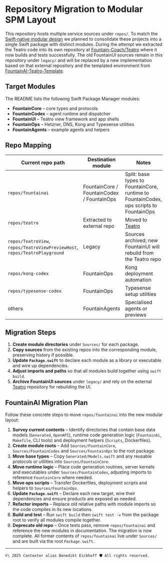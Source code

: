 # Repository Migration to Modular SPM Layout

This repository hosts multiple service sources under `repos/`. To match the [Swift‑native modular design](../README.md) we planned to consolidate these projects into a single Swift package with distinct modules. During the attempt we extracted the Teatro code into its own repository at [Fountain-Coach/Teatro](https://github.com/Fountain-Coach/Teatro) where it now builds and tests successfully. The old FountainUI sources remain in this repository under `legacy/` and will be replaced by a new implementation based on that external repository and the templated environment from [FountainAI-Teatro-Template](https://github.com/Fountain-Coach/FountainAI-Teatro-Template).

## Target Modules

The README lists the following Swift Package Manager modules:

- **FountainCore** – core types and protocols
- **FountainCodex** – agent runtime and dispatcher
- **FountainUI** – Teatro view framework and app shells
- **FountainOps** – Hetzner, DNS, Kong and Typesense utilities
- **FountainAgents** – example agents and helpers

## Repo Mapping

| Current repo path | Destination module | Notes |
|------------------|--------------------|-------|
| `repos/fountainai` | FountainCore / FountainCodex / FountainOps | Split: base types to FountainCore, runtime to FountainCodex, ops scripts to FountainOps |
| `repos/teatro` | Extracted to external repo | Moved to [Teatro](https://github.com/Fountain-Coach/Teatro) |
| `repos/TeatroView`, `repos/TeatroViewPreviewHost`, `repos/TeatroPlayground` | Legacy | Sources archived; new FountainUI will rebuild from the Teatro repo |
| `repos/kong-codex` | FountainOps | Kong deployment automation |
| `repos/typesense-codex` | FountainOps | Typesense setup utilities |
| others | FountainAgents | Specialised agents or previews |

## Migration Steps

1. **Create module directories** under `Sources/` for each package.
2. **Copy sources** from the existing repos into the corresponding module, preserving history if possible.
3. **Update `Package.swift`** to declare each module as a library or executable and wire up dependencies.
4. **Adjust imports and paths** so that all modules build together using `swift build`.
5. **Archive FountainUI sources** under `legacy/` and rely on the external [Teatro](https://github.com/Fountain-Coach/Teatro) repository for rebuilding the UI.

## FountainAI Migration Plan

Follow these concrete steps to move `repos/fountainai` into the new modular layout:

1. **Survey current contents** – Identify directories that contain base data models (`Generated`, `OpenAPI`), runtime code generation logic (`FountainAi`, `Makefile`, CLI tools) and deployment helpers (`Scripts`, Dockerfiles).
2. **Create module roots** – Add `Sources/FountainCore`, `Sources/FountainCodex` and `Sources/FountainOps` to the root package.
3. **Move base types** – Copy `Generated/Models.swift` and any reusable protocols or utilities into `Sources/FountainCore`.
4. **Move runtime logic** – Place code generation routines, server kernels and executables under `Sources/FountainCodex`, adjusting imports to reference `FountainCore` where needed.
5. **Move ops scripts** – Transfer Dockerfiles, deployment scripts and helpers to `Sources/FountainOps`.
6. **Update `Package.swift`** – Declare each new target, wire their dependencies and ensure products are exposed as needed.
7. **Refactor imports** – Replace old relative paths with module imports so the code compiles in its new locations.
8. **Build and test** – Run `swift build` then `swift test -v` from the package root to verify all modules compile together.
9. **Deprecate old repo** – Once tests pass, remove `repos/fountainai` and reference the new modules in documentation.
The migration is now complete. All former contents of `repos/fountainai` live under `Sources/` and are built via the root `Package.swift`.

----
````text
©\ 2025 Contexter alias Benedikt Eickhoff 🛡️ All rights reserved.
````
